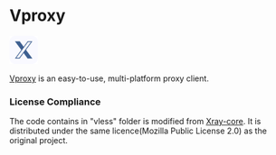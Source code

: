 # Vproxy

<img src="assets/logo.png" alt="Vproxy Icon" width="50"/>

[Vproxy](https://vproxy.5vnetwork.com) is an easy-to-use, multi-platform proxy client.


### License Compliance

The code contains in "vless" folder is modified from [Xray-core](https://github.com/XTLS/Xray-core). It 
is distributed under the same licence(Mozilla Public License 2.0) as the original project.
